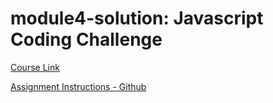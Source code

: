 # module4-solution: Javascript Coding Challenge
[Course Link](https://www.coursera.org/learn/html-css-javascript-for-web-developers/peer/LT6I0/module-4-coding-assignment)

[Assignment Instructions - Github](https://github.com/jhu-ep-coursera/fullstack-course4/blob/master/assignments/assignment4/Assignment-4.md)

